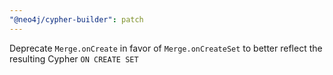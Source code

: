 ```yaml
---
"@neo4j/cypher-builder": patch
---
```


Deprecate `Merge.onCreate` in favor of `Merge.onCreateSet` to better reflect the resulting Cypher `ON CREATE SET`
